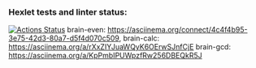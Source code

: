 ### Hexlet tests and linter status:
[![Actions Status](https://github.com/AlenaDemon/frontend-project-44/actions/workflows/hexlet-check.yml/badge.svg)](https://github.com/AlenaDemon/frontend-project-44/actions)
brain-even: https://asciinema.org/connect/4c4f4b95-3e75-42d3-80a7-d5f4d070c509,
brain-calc: https://asciinema.org/a/rXxZIYJuaWQyK6OErwSJnfCjE
brain-gcd: https://asciinema.org/a/KpPmbIPUWpzfRw256DBEQkR5J
